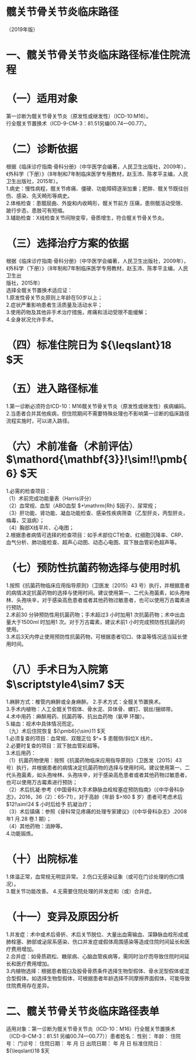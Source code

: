 # 髋关节骨关节炎临床路径  
（2019年版）  
# 一、髋关节骨关节炎临床路径标准住院流程  
# （一）适用对象  
第一诊断为髋关节骨关节炎（原发性或继发性）（ICD-10:M16）。  
行全髋关节置换术（ICD-9-CM-3：81.51另编00.74—00.77）。  
# （二）诊断依据  
根据《临床诊疗指南·骨科分册》（中华医学会编著，人民卫生出版社，2009年），《外科学（下册）》（8年制和7年制临床医学专用教材，赵玉沛、陈孝平主编，人民卫生出版社，2015年）。  
1.病史：慢性病程，髋关节疼痛、僵硬、功能障碍逐渐加重；肥胖、髋关节既往创伤、感染、先天畸形等病史。  
2.体格检查：患髋屈曲、外旋和内收畸形，髋关节前方 压痛，患侧髋活动受限、跛行步态，患肢可有短缩。  
3.辅助检查：X线检查关节间隙变窄，骨质增生，符合髋关节骨关节炎。  
# （三）选择治疗方案的依据  
根据《临床诊疗指南·骨科分册》（中华医学会编著，人民卫生出版社，2009年），《外科学（下册）》（8年制和7年制临床医学专用教材，赵玉沛、陈孝平主编，人民卫生出  
版社，2015年）  
选择全髋关节置换术适应证：  
1.原发性骨关节炎原则上年龄在50岁以上；  
2.症状严重影响患者生活质量及活动水平；  
3.使用药物及其他非手术治疗措施，疼痛和活动受限不能缓解；  
4.全身状况允许手术。  
# （四）标准住院日为 ${\leqslant}18 $天  
# （五）进入路径标准  
1.第一诊断必须符合ICD-10：M16髋关节骨关节炎（原发性或继发性）疾病编码。  
2.当患者合并其他疾病，但住院期间不需要特殊处理也不影响第一诊断的临床路径流程实施时，可以进入路径。  
# （六）术前准备（术前评估） $\mathord{\mathbf{3}}\!\sim\!\!\pmb{6} $天  
1.必需的检查项目：  
（1）术前完成功能量表（Harris评分）  
（2）血常规、血型（ABO血型 $+\mathrm{Rh} $因子）、尿常规；  
（3）肝功能、肾功能、凝血功能检查、感染性疾病筛查（乙型肝炎，丙型肝炎，梅毒，艾滋病）；  
（4）胸部X线平片、心电图；  
2.根据患者病情可选择的检查项目：如手术部位CT检查、红细胞沉降率、CRP、血气分析、肺功能检查、超声心动图、动态心电图、双下肢血管彩色超声等。  
# （七）预防性抗菌药物选择与使用时机  
1.按照《抗菌药物临床应用指导原则》（卫医发〔2015〕43 号）执行，并根据患者的病情决定抗菌药物的选择与使用时间。建议使用第一、二代头孢菌素，如头孢唑林、头孢呋辛，对于感染高危患者或者其他药物过敏患者，也可以使用万古霉素进行预防。  
2.术前30 分钟预防性用抗菌药物；手术超过3 小时加用1 次抗菌药物；术中出血量大于1500ml 时加用1 次。对于万古霉素，建议术前1 小时完成预防性抗菌药的使用。  
3.术后3天内停止使用预防性抗菌药物，可根据患者切口、体温等情况适当延长使用时间。  
# （八）手术日为入院第 $\scriptstyle4\sim7 $天  
1.麻醉方式：椎管内麻醉或全身麻醉。 2.手术方式：全髋关节置换术。  
3.手术内植物：人工全髋关节假体、骨水泥、异体骨、螺钉、钢丝/捆绑带。  
4.术中用药：麻醉用药、抗菌药等、抗出血药物（氨甲 环酸）。  
5.输血：视术中具体情况而定。  
（九）术后住院恢复 ${\pmb6}{\sim}11 $天  
1.必须复查的项目：血常规、双髋正位 $^+ $ 患髋侧/斜位X 线片。  
2.必要时复查的项目：双下肢血管彩超等。  
3.术后用药：  
（1）抗菌药物使用：按照《抗菌药物临床应用指导原则》（卫医发〔2015〕43 号）执行，并根据患者的病情决定抗菌药物的选择与使用时间。建议使用第一、二代头孢菌素，如头孢唑林、头孢呋辛，对于感染高危患者或者其他药物过敏患者，也可以使用万古霉素进行预防；  
（2）术后抗凝:参考《中国骨科大手术静脉血栓栓塞症预防指南》（《中华骨科杂志》，2016，36（2）：65-71），对于高龄（年龄 $>\!60 $  岁）患者可考虑术后 $12\!\sim\!24 $  小时后给予 抗凝治疗；  
（3）术后镇痛：参照《骨科常见疼痛的处理专家建议》（《中华骨科杂志》.2008 年1 月.28 卷.1 期）；  
（4）其他药物：消肿等。  
4.功能锻炼。  
# （十）出院标准  
1.体温正常，血常规无明显异常。 2.伤口无感染征象（或可在门诊处理的伤口情况）。  
3.髋关节功能改善。 4.无需要住院处理的并发症和（或）合并症。  
# （十一）变异及原因分析  
1.并发症：术中或术后骨折、术后关节脱位、大量出血需输血、深静脉血栓形成或肺栓塞、肺部或泌尿系感染、伤口并发症或假体周围感染等造成住院时间延长和医疗费用增加。  
2.合并症：如骨质疏松、糖尿病、心脑血管疾病等，需同时治疗而导致住院时间延长和医疗费用增加。  
3.内植物选择：根据患者髋臼及股骨骨质条件选择生物型假体、骨水泥型假体或混合型假体。如选择生物型假体，可根据患者年龄选择不同摩擦界面假体，可能导致住院费用存在差异。  
# 二、髋关节骨关节炎临床路径表单  
适用对象：第一诊断为髋关节骨关节炎（ICD-10：M16）行全髋关节置换术（ICD-9-CM-3：81.51 另编00.74—00.77））患者姓名：          性别：         年龄：      住院号：      门诊号：           住院日期：      年     月   日  出院日期：    年    月   日  标准住院日： ${\leqslant}18 $天  
